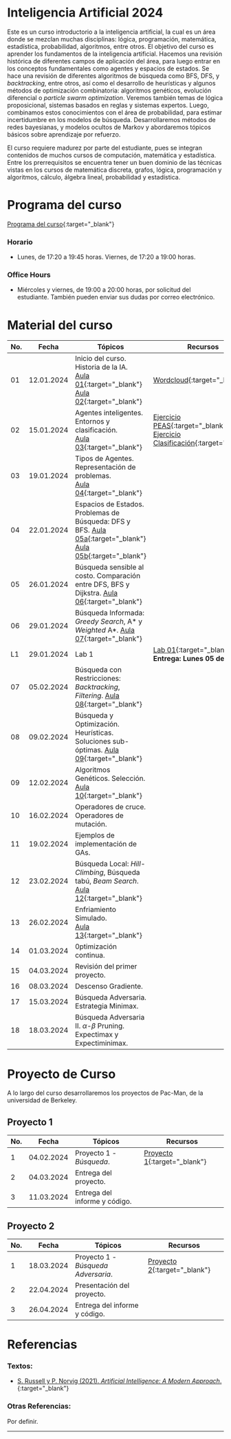 # Inteligencia Artificial 2024

Este es un curso introductorio a la inteligencia artificial, la cual es un área donde se mezclan muchas disciplinas: lógica, programación, matemática, estadística, probabilidad, algoritmos, entre otros. El objetivo del curso es aprender los fundamentos de la inteligencia artificial. Hacemos una revisión histórica de diferentes campos de aplicación del área, para luego entrar en los conceptos fundamentales como agentes y espacios de estados. Se hace una revisión de diferentes algoritmos de búsqueda como BFS, DFS, y *backtracking*, entre otros, así como el desarrollo de heurísticas y algunos métodos de optimización combinatoria: algoritmos genéticos, evolución diferencial o *particle swarm optimization*. Veremos también temas de lógica proposicional, sistemas basados en reglas y sistemas expertos.
Luego, combinamos estos conocimientos con el área de probabilidad, para estimar incertidumbre en los modelos de búsqueda. Desarrollaremos métodos de redes bayesianas, y modelos ocultos de Markov y abordaremos tópicos básicos sobre aprendizaje por refuerzo.

El curso requiere madurez por parte del estudiante, pues se integran contenidos de muchos cursos de computación, matemática y estadística. Entre los prerrequisitos se encuentra tener un buen dominio de las técnicas vistas en los cursos de matemática discreta, grafos, lógica, programación y algoritmos, cálculo, álgebra lineal, probabilidad y estadística. 


# Programa del curso
<div id='id-programa'/>

[Programa del curso](programa/Programa-ia2024.pdf){:target="_blank"}

### Horario
<div id='id-horario'/>

* Lunes, de 17:20 a 19:45 horas. Viernes, de 17:20 a 19:00 horas.

### Office Hours
<div id='id-office'/>

* Miércoles y viernes, de 19:00 a 20:00 horas, por solicitud del estudiante. También pueden enviar sus dudas por correo electrónico.


# Material del curso
<div id='id-material'/>

**No.**  | **Fecha**    | **Tópicos**                                                       | **Recursos**
-------- | ------------ | ----------------------------------------------------------------- |  -------------------------------------
01       | 12.01.2024   | Inicio del curso. Historia de la IA. <br/> [Aula 01](aulas/Aula01.pdf){:target="_blank"} [Aula 02](aulas/Aula02.pdf){:target="_blank"} | [Wordcloud](otros/Wordcloud.png){:target="_blank"}
02       | 15.01.2024   | Agentes inteligentes. Entornos y clasificación. <br/> [Aula 03](aulas/Aula03.pdf){:target="_blank"} | [Ejercicio PEAS](otros/Ejercicio_PEAS.pdf){:target="_blank"} <br/> [Ejercicio Clasificación](otros/Ejercicio_Ambientes.pdf){:target="_blank"} 
03       | 19.01.2024   | Tipos de Agentes. Representación de problemas. <br/> [Aula 04](aulas/Aula04.pdf){:target="_blank"} | 
04       | 22.01.2024   | Espacios de Estados. Problemas de Búsqueda: DFS y BFS. [Aula 05a](aulas/Aula05a.pdf){:target="_blank"}  [Aula 05b](aulas/Aula05b.pdf){:target="_blank"} | 
05       | 26.01.2024   | Búsqueda sensible al costo. Comparación entre DFS, BFS y Dijkstra. [Aula 06](aulas/Aula06.pdf){:target="_blank"} | 
06       | 29.01.2024   | Búsqueda Informada: *Greedy Search*, A* y *Weighted* A*. [Aula 07](aulas/Aula07.pdf){:target="_blank"} | 
L1       | 29.01.2024   | Lab 1  |  [Lab 01](labs/lab01.pdf){:target="_blank"} <br/> **Entrega: Lunes 05 de febrero.**
07       | 05.02.2024   | Búsqueda con Restricciones: *Backtracking*, *Filtering*. [Aula 08](aulas/Aula08.pdf){:target="_blank"} | 
08       | 09.02.2024   | Búsqueda y Optimización. Heurísticas. Soluciones sub-óptimas. [Aula 09](aulas/Aula09.pdf){:target="_blank"} | 
09       | 12.02.2024   | Algoritmos Genéticos. Selección. <br/> [Aula 10](aulas/Aula10.pdf){:target="_blank"} | 
10       | 16.02.2024   | Operadores de cruce. Operadores de mutación. |  
11       | 19.02.2024   | Ejemplos de implementación de GAs. <br/> |  
12       | 23.02.2024   | Búsqueda Local: *Hill-Climbing*, Búsqueda tabú, *Beam Search*. [Aula 12](aulas/Aula12.pdf){:target="_blank"} | 
13       | 26.02.2024   | Enfriamiento Simulado. <br/> [Aula 13](aulas/Aula13.pdf){:target="_blank"} |  
14       | 01.03.2024   | 0ptimización continua.     | 
15       | 04.03.2024   | Revisión del primer proyecto.  | 
16       | 08.03.2024   | Descenso Gradiente.       | 
17       | 15.03.2024   | Búsqueda Adversaria. Estrategia Minimax. | 
18       | 18.03.2024   | Búsqueda Adversaria II. $\alpha$-$\beta$ Pruning. Expectimax y Expectiminimax. | 


# Proyecto de Curso
<div id='id-proj'/>

A lo largo del curso desarrollaremos los proyectos de Pac-Man, de la universidad de Berkeley.

## Proyecto 1
<div id='id-proj1'/>

**No.**  | **Fecha**    | **Tópicos**                                   | **Recursos**
-------- | ------------ | --------------------------------------------- |  -------------------------------------
 1       | 04.02.2024   | Proyecto 1 - *Búsqueda*.                      | [Proyecto 1](proyectos/Proyecto1.pdf){:target="_blank"} <br/> 
 2       | 04.03.2024   | Entrega del proyecto.                         | 
 3       | 11.03.2024   | Entrega del informe y código.                 | 


## Proyecto 2
<div id='id-proj2'/>

**No.**  | **Fecha**    | **Tópicos**                                   | **Recursos**
-------- | ------------ | --------------------------------------------- |  -------------------------------------
 1       | 18.03.2024   | Proyecto 1 - *Búsqueda Adversaria*.           | [Proyecto 2](proyectos/Proyecto2.pdf){:target="_blank"} <br/> 
 2       | 22.04.2024   | Presentación del proyecto.                    | 
 3       | 26.04.2024   | Entrega del informe y código.                 | 


  
# Referencias
<div id='id-ref'/>

### Textos:

* [S. Russell y P. Norvig (2021). *Artificial Intelligence: A Modern Approach*.](http://library.lol/main/9B28FC2A4A9B21237063BC7E6B42DEFD){:target="_blank"}

### Otras Referencias:

Por definir.

---
